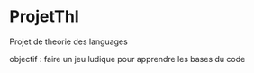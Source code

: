 # ProjetThl

Projet de theorie des languages 

objectif : faire un jeu ludique pour apprendre les bases du code
